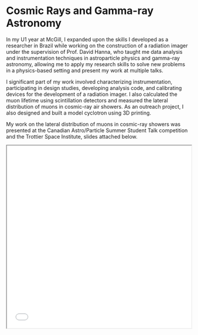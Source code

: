 # Cosmic Rays and Gamma-ray Astronomy

In my U1 year at McGill, I expanded upon the skills I developed as a researcher in Brazil while working on the construction of a radiation imager under the supervision of Prof. David Hanna, who taught me data analysis and instrumentation techniques in astroparticle physics and gamma-ray astronomy, allowing me to apply my research skills to solve new problems in a physics-based setting and present my work at multiple talks. 

I significant part of my work involved characterizing instrumentation, participating in
design studies, developing analysis code, and calibrating devices for the development of a radiation imager. I also calculated the muon lifetime using scintillation detectors and measured the lateral distribution of muons in cosmic-ray air showers. As an outreach project, I also designed and built a model cyclotron using 3D printing.

My work on the lateral distribution of muons in cosmic-ray showers was presented at the Canadian Astro/Particle Summer Student Talk competition and the Trottier Space Institute, slides attached below.

<iframe src="./media/muonpres.pdf" width="100%" height="500px"></iframe>
